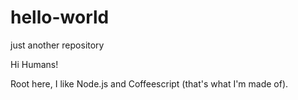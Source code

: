 # hello-world
just another repository

Hi Humans!

Root here, I like Node.js and Coffeescript (that's what I'm made of).
